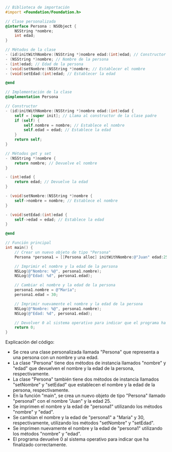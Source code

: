 ```objective-c
// Biblioteca de importación
#import <Foundation/Foundation.h>

// Clase personalizada
@interface Persona : NSObject {
    NSString *nombre;
    int edad;
}

// Métodos de la clase
- (id)initWithNombre:(NSString *)nombre edad:(int)edad; // Constructor
- (NSString *)nombre; // Nombre de la persona
- (int)edad; // Edad de la persona
- (void)setNombre:(NSString *)nombre; // Establecer el nombre
- (void)setEdad:(int)edad; // Establecer la edad

@end

// Implementación de la clase
@implementation Persona

// Constructor
- (id)initWithNombre:(NSString *)nombre edad:(int)edad {
    self = [super init]; // Llama al constructor de la clase padre
    if (self) {
        self.nombre = nombre; // Establece el nombre
        self.edad = edad; // Establece la edad
    }
    return self;
}

// Métodos get y set
- (NSString *)nombre {
    return nombre; // Devuelve el nombre
}

- (int)edad {
    return edad; // Devuelve la edad
}

- (void)setNombre:(NSString *)nombre {
    self->nombre = nombre; // Establece el nombre
}

- (void)setEdad:(int)edad {
    self->edad = edad; // Establece la edad
}

@end

// Función principal
int main() {
    // Crear un nuevo objeto de tipo "Persona"
    Persona *persona1 = [[Persona alloc] initWithNombre:@"Juan" edad:25];

    // Imprimir el nombre y la edad de la persona
    NSLog(@"Nombre: %@", persona1.nombre);
    NSLog(@"Edad: %d", persona1.edad);

    // Cambiar el nombre y la edad de la persona
    persona1.nombre = @"María";
    persona1.edad = 30;

    // Imprimir nuevamente el nombre y la edad de la persona
    NSLog(@"Nombre: %@", persona1.nombre);
    NSLog(@"Edad: %d", persona1.edad);

    // Devolver 0 al sistema operativo para indicar que el programa ha finalizado correctamente
    return 0;
}
```

Explicación del código:

- Se crea una clase personalizada llamada "Persona" que representa a una persona con un nombre y una edad.
- La clase "Persona" tiene dos métodos de instancia llamados "nombre" y "edad" que devuelven el nombre y la edad de la persona, respectivamente.
- La clase "Persona" también tiene dos métodos de instancia llamados "setNombre" y "setEdad" que establecen el nombre y la edad de la persona, respectivamente.
- En la función "main", se crea un nuevo objeto de tipo "Persona" llamado "persona1" con el nombre "Juan" y la edad 25.
- Se imprimen el nombre y la edad de "persona1" utilizando los métodos "nombre" y "edad".
- Se cambian el nombre y la edad de "persona1" a "María" y 30, respectivamente, utilizando los métodos "setNombre" y "setEdad".
- Se imprimen nuevamente el nombre y la edad de "persona1" utilizando los métodos "nombre" y "edad".
- El programa devuelve 0 al sistema operativo para indicar que ha finalizado correctamente.